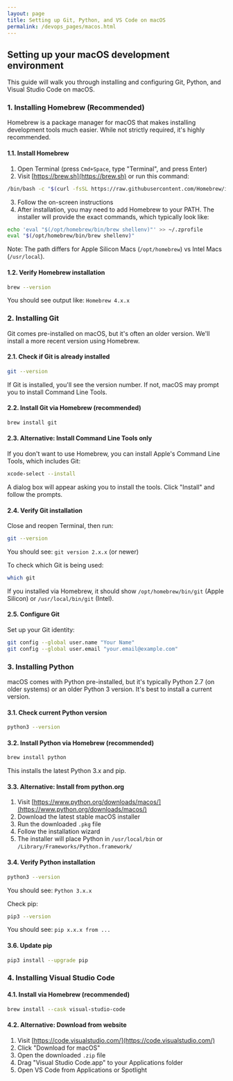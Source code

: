 ```yaml
---
layout: page
title: Setting up Git, Python, and VS Code on macOS
permalink: /devops_pages/macos.html
---
```


## Setting up your macOS development environment

This guide will walk you through installing and configuring Git, Python, and Visual Studio Code on macOS.

### 1. Installing Homebrew (Recommended)

Homebrew is a package manager for macOS that makes installing development tools much easier. While not strictly required, it's highly recommended.

#### 1.1. Install Homebrew

1. Open Terminal (press `Cmd+Space`, type "Terminal", and press Enter)
2. Visit [https://brew.sh](https://brew.sh) or run this command:

```bash
/bin/bash -c "$(curl -fsSL https://raw.githubusercontent.com/Homebrew/install/HEAD/install.sh)"
```

3. Follow the on-screen instructions
4. After installation, you may need to add Homebrew to your PATH. The installer will provide the exact commands, which typically look like:

```bash
echo 'eval "$(/opt/homebrew/bin/brew shellenv)"' >> ~/.zprofile
eval "$(/opt/homebrew/bin/brew shellenv)"
```

Note: The path differs for Apple Silicon Macs (`/opt/homebrew`) vs Intel Macs (`/usr/local`).

#### 1.2. Verify Homebrew installation

```bash
brew --version
```

You should see output like: `Homebrew 4.x.x`

### 2. Installing Git

Git comes pre-installed on macOS, but it's often an older version. We'll install a more recent version using Homebrew.

#### 2.1. Check if Git is already installed

```bash
git --version
```

If Git is installed, you'll see the version number. If not, macOS may prompt you to install Command Line Tools.

#### 2.2. Install Git via Homebrew (recommended)

```bash
brew install git
```

#### 2.3. Alternative: Install Command Line Tools only

If you don't want to use Homebrew, you can install Apple's Command Line Tools, which includes Git:

```bash
xcode-select --install
```

A dialog box will appear asking you to install the tools. Click "Install" and follow the prompts.

#### 2.4. Verify Git installation

Close and reopen Terminal, then run:

```bash
git --version
```

You should see: `git version 2.x.x` (or newer)

To check which Git is being used:

```bash
which git
```

If you installed via Homebrew, it should show `/opt/homebrew/bin/git` (Apple Silicon) or `/usr/local/bin/git` (Intel).

#### 2.5. Configure Git

Set up your Git identity:

```bash
git config --global user.name "Your Name"
git config --global user.email "your.email@example.com"
```

### 3. Installing Python

macOS comes with Python pre-installed, but it's typically Python 2.7 (on older systems) or an older Python 3 version. It's best to install a current version.

#### 3.1. Check current Python version

```bash
python3 --version
```

#### 3.2. Install Python via Homebrew (recommended)

```bash
brew install python
```

This installs the latest Python 3.x and pip.

#### 3.3. Alternative: Install from python.org

1. Visit [https://www.python.org/downloads/macos/](https://www.python.org/downloads/macos/)
2. Download the latest stable macOS installer
3. Run the downloaded `.pkg` file
4. Follow the installation wizard
5. The installer will place Python in `/usr/local/bin` or `/Library/Frameworks/Python.framework/`

#### 3.4. Verify Python installation

```bash
python3 --version
```

You should see: `Python 3.x.x`

Check pip:

```bash
pip3 --version
```

You should see: `pip x.x.x from ...`

#### 3.6. Update pip

```bash
pip3 install --upgrade pip
```

### 4. Installing Visual Studio Code

#### 4.1. Install via Homebrew (recommended)

```bash
brew install --cask visual-studio-code
```

#### 4.2. Alternative: Download from website

1. Visit [https://code.visualstudio.com/](https://code.visualstudio.com/)
2. Click "Download for macOS"
3. Open the downloaded `.zip` file
4. Drag "Visual Studio Code.app" to your Applications folder
5. Open VS Code from Applications or Spotlight